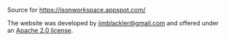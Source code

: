 Source for https://jsonworkspace.appspot.com/

The website was developed by jimblackler@gmail.com and offered under an
[Apache 2.0 license](https://www.apache.org/licenses/LICENSE-2.0).
